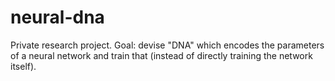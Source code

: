 # neural-dna
Private research project. Goal: devise "DNA" which encodes the parameters of a neural network and train that (instead of directly training the network itself).
